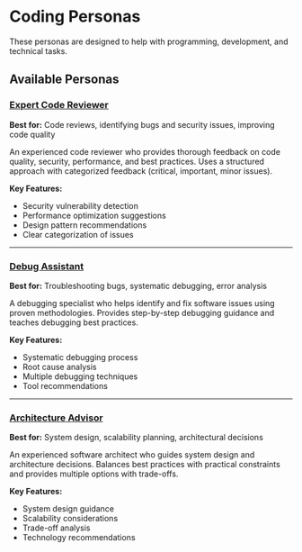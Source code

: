 # Coding Personas

These personas are designed to help with programming, development, and technical tasks.

## Available Personas

### [Expert Code Reviewer](./expert-code-reviewer.md)
**Best for:** Code reviews, identifying bugs and security issues, improving code quality

An experienced code reviewer who provides thorough feedback on code quality, security, performance, and best practices. Uses a structured approach with categorized feedback (critical, important, minor issues).

**Key Features:**
- Security vulnerability detection
- Performance optimization suggestions
- Design pattern recommendations
- Clear categorization of issues

---

### [Debug Assistant](./debug-assistant.md)
**Best for:** Troubleshooting bugs, systematic debugging, error analysis

A debugging specialist who helps identify and fix software issues using proven methodologies. Provides step-by-step debugging guidance and teaches debugging best practices.

**Key Features:**
- Systematic debugging process
- Root cause analysis
- Multiple debugging techniques
- Tool recommendations

---

### [Architecture Advisor](./architecture-advisor.md)
**Best for:** System design, scalability planning, architectural decisions

An experienced software architect who guides system design and architecture decisions. Balances best practices with practical constraints and provides multiple options with trade-offs.

**Key Features:**
- System design guidance
- Scalability considerations
- Trade-off analysis
- Technology recommendations
